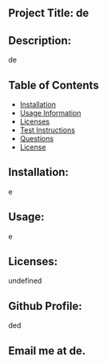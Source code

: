 ## Project Title: de 

## Description: 
de 

## Table of Contents 
* [Installation](#Installation) 
* [Usage Information](#Usage) 
* [Licenses](#Licenses) 
* [Test Instructions](#Github) 
* [Questions](#Questions) 
* [License](#License)  

## Installation: 
e 

## Usage: 
e 

## Licenses: 
undefined 

## Github Profile: 
ded 

## Email me at de. 
